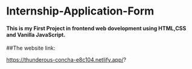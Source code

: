 # Internship-Application-Form



#### This is my First Project in frontend web dovelopment using HTML,CSS and Vanilla JavaScript. 
##The website link:

https://thunderous-concha-e8c104.netlify.app/?